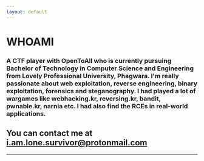 ```yaml
---
layout: default
---
```


# **WHOAMI**

### A CTF player with OpenToAll who is currently pursuing Bachelor of Technology in Computer Science and Engineering from Lovely Professional University, Phagwara. I'm really passionate about web exploitation, reverse engineering, binary exploitation, forensics and steganography. I had played a lot of wargames like webhacking.kr, reversing.kr, bandit, pwnable.kr, narnia etc. I had also find the RCEs in real-world applications. 


## You can contact me at **i.am.lone.survivor@protonmail.com**

---
